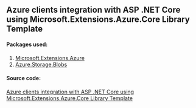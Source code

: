 ## Azure clients integration with ASP .NET Core using Microsoft.Extensions.Azure.Core Library Template

#### Packages used:
1. [Microsoft.Extensions.Azure](https://www.nuget.org/packages/Microsoft.Extensions.Azure/)
2. [Azure.Storage.Blobs](https://www.nuget.org/packages/Azure.Storage.Blobs/)

#### Source code:

[Azure clients integration with ASP .NET Core using Microsoft.Extensions.Azure.Core Library Template](https://github.com/Daniel-Krzyczkowski/AzureDeveloperTemplates/tree/master/src/azure-core-extensions-asp-net-core-template)